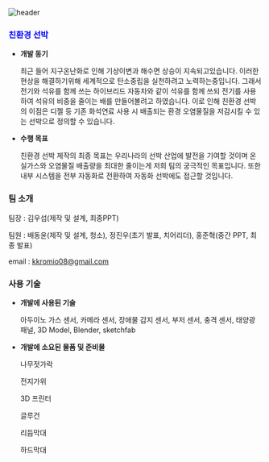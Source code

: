 ![header](https://capsule-render.vercel.app/api?type=wave&color=auto&height=300&section=header&text=Baerawl%20Stars&fontSize=90)

### <span style="color:blue"> 친환경 선박 </span> 

- **개발 동기**
    
    최근 들어 지구온난화로 인해 기상이변과 해수면 상승이 지속되고있습니다. 이러한 현상을 해결하기위해 세계적으로 탄소중립을 실천하려고 노력하는중입니다. 그래서 전기와 석유를 함께 쓰는 하이브리드 자동차와 같이 석유를 함께 쓰되 전기를 사용하여 석유의 비중을 줄이는 배를 만들어볼려고 하였습니다. 이로 인해 친환경 선박의 이점은      디젤 등 기존 화석연료 사용 시 배출되는 환경 오염물질을 저감시킬 수 있는 선박으로 정의할 수 있습니다.

    
- **수행 목표**
    
    친환경 선박 제작의 최종 목표는 우리나라의 선박 산업에 발전을 기여할 것이며 온실가스와 오염물질 배출량을 최대한 줄이는게 저희 팀의 궁극적인 목표입니다.
    또한 내부 시스템을 전부 자동화로 전환하여 자동화 선박에도 접근할 것입니다.
    

### 팀 소개

팀장 : 김우섭(제작 및 설계, 최종PPT)

팀원 : 배동윤(제작 및 설계, 청소), 정진우(초기 발표, 치어리더), 홍준혁(중간 PPT, 최종 발표)

email : [kkromio08@gmail.com](mailto:kkromio08@gmail.com)

### 사용 기술

- **개발에 사용된 기술**
    
    아두이노 가스 센서, 카메라 센서, 장애물 감지 센서, 부저 센서, 충격 센서, 태양광 패널, 3D Model, Blender, sketchfab
    
- **개발에 소요된 물품 및 준비물**
    
    나무젓가락
    
    전지가위
    
    3D 프린터
    
    글루건

    리듬막대

    하드막대


  
